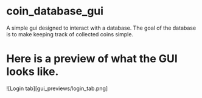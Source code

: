 # coin_database_gui
A simple gui designed to interact with a database. The goal of the database
is to make keeping track of collected coins simple.

# Here is a preview of what the GUI looks like.
![Login tab][gui_previews/login_tab.png]
